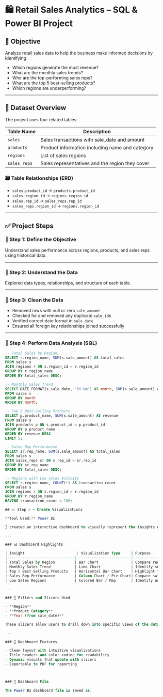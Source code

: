 # 🛍️ Retail Sales Analytics – SQL & Power BI Project

## 📌 Objective

Analyze retail sales data to help the business make informed decisions by identifying:

- Which regions generate the most revenue?
- What are the monthly sales trends?
- Who are the top-performing sales reps?
- What are the top 5 best-selling products?
- Which regions are underperforming?

---

## 📁 Dataset Overview

The project uses four related tables:

| Table Name   | Description                                      |
|--------------|--------------------------------------------------|
| `sales`      | Sales transactions with sale_date and amount     |
| `products`   | Product information including name and category  |
| `regions`    | List of sales regions                            |
| `sales_reps` | Sales representatives and the region they cover  |

### 🗃️ Table Relationships (ERD)

- `sales.product_id` → `products.product_id`
- `sales.region_id` → `regions.region_id`
- `sales.rep_id` → `sales_reps.rep_id`
- `sales_reps.region_id` → `regions.region_id`

---

## ✅ Project Steps

### 🔹 Step 1: Define the Objective

Understand sales performance across regions, products, and sales reps using historical data.

---

### 🔹 Step 2: Understand the Data

Explored data types, relationships, and structure of each table.

---

### 🔹 Step 3: Clean the Data

- Removed rows with null or zero `sale_amount`
- Checked for and removed any duplicate `sale_id`s
- Verified correct date format in `sale_date`
- Ensured all foreign key relationships joined successfully

---

### 🔹 Step 4: Perform Data Analysis (SQL)

```sql
-- Total Sales by Region
SELECT r.region_name, SUM(s.sale_amount) AS total_sales
FROM sales s
JOIN regions r ON s.region_id = r.region_id
GROUP BY r.region_name
ORDER BY total_sales DESC;

-- Monthly Sales Trend
SELECT DATE_FORMAT(s.sale_date, '%Y-%m') AS month, SUM(s.sale_amount) AS monthly_sales
FROM sales s
GROUP BY month
ORDER BY month;

-- Top 5 Best-Selling Products
SELECT p.product_name, SUM(s.sale_amount) AS revenue
FROM sales s
JOIN products p ON s.product_id = p.product_id
GROUP BY p.product_name
ORDER BY revenue DESC
LIMIT 5;

-- Sales Rep Performance
SELECT sr.rep_name, SUM(s.sale_amount) AS total_sales
FROM sales s
JOIN sales_reps sr ON s.rep_id = sr.rep_id
GROUP BY sr.rep_name
ORDER BY total_sales DESC;

-- Regions with Low Sales Activity
SELECT r.region_name, COUNT(*) AS transaction_count
FROM sales s
JOIN regions r ON s.region_id = r.region_id
GROUP BY r.region_name
HAVING transaction_count < 100;

## 📈 Step 5 – Create Visualizations

**Tool Used:** Power BI

I created an interactive dashboard to visually represent the insights gathered from SQL queries.

---

### 📊 Dashboard Highlights

| Insight                        | Visualization Type     | Purpose                                        |
|-------------------------------|-------------------------|------------------------------------------------|
| Total Sales by Region         | Bar Chart               | Compare regional revenue                       |
| Monthly Sales Trend           | Line Chart              | Identify seasonal trends                       |
| Top 5 Best-Selling Products   | Horizontal Bar Chart    | Highlight top revenue-generating products      |
| Sales Rep Performance         | Column Chart / Pie Chart| Compare sales across reps                      |
| Low-Sales Regions             | Colored Bar / Map       | Identify underperforming geographic areas      |

---

### 🔘 Filters and Slicers Used

- **Region**
- **Product Category**
- **Year (from sale_date)**

These slicers allow users to drill down into specific views of the data and discover targeted insights.

---

### 🎨 Dashboard Features

- Clean layout with intuitive visualizations
- Title headers and color coding for readability
- Dynamic visuals that update with slicers
- Exportable to PDF for reporting

---

### 📁 Dashboard File

The Power BI dashboard file is saved as:

